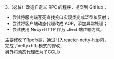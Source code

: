 3.（必做）改造自定义 RPC 的程序，提交到 GitHub：

* 尝试将服务端写死查找接口实现类变成泛型和反射；
* 尝试将客户端动态代理改成 AOP，添加异常处理；
* 尝试使用 Netty+HTTP 作为 client 端传输方式。

主要修改了Rpcfx类，通过引入reactor-netty-http包，  
完成了netty+http模式的修改，  
另外将动态代理改为了CGLib